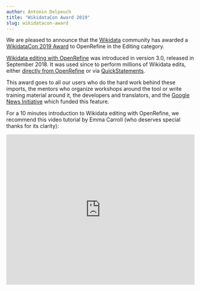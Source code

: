 ```yaml
---
author: Antonin Delpeuch
title: "WikidataCon Award 2019"
slug: wikidatacon-award
---
```


We are pleased to announce that the [Wikidata](https://www.wikidata.org/wiki/Wikidata:Main_Page) community has awarded a [WikidataCon 2019 Award](https://commons.wikimedia.org/wiki/File:OpenRefine_WikidataCon_Award_winner.jpg) to OpenRefine in
the <emph>Editing</emph> category.

[Wikidata editing with OpenRefine](https://www.wikidata.org/wiki/Wikidata:Tools/OpenRefine/Editing) was introduced in version 3.0, released in September 2018. It was used since to perform millions of Wikidata edits, either [directly from OpenRefine](https://tools.wmflabs.org/editgroups/?tool=OR) or via [QuickStatements](https://www.wikidata.org/wiki/Help:QuickStatements).

This award goes to all our users who do the hard work behind these imports, the mentors who organize workshops around the tool or write training material around it, the developers and translators, and the [Google News Initiative](https://newsinitiative.withgoogle.com/) which funded this feature.

For a 10 minutes introduction to Wikidata editing with OpenRefine, we recommend this video tutorial by Emma Carroll (who deserves special thanks for its clarity):

<div class="video-wrapper">
 <iframe width="500" height="400" src="https://www.youtube.com/embed/wfS1qTKFQoI" frameborder="0"> </iframe>
</div>


